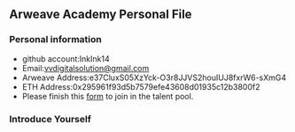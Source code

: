 ## Arweave Academy Personal File

### Personal information

- github account:InkInk14
- Email:vvdigitalsolution@gmail.com
- Arweave Address:e37CluxS05XzYck-O3r8JJVS2houIUJ8fxrW6-sXmG4
- ETH Address:0x295961f93d5b7579efe43608d01935c12b3800f2
- Please finish this [form](https://docs.google.com/forms/d/e/1FAIpQLSfWA5fIIcBgmRppm3jNz5vmf9Mai_QMVil-2pO4r7YKn_Zhtw/viewform?usp=sf_link) to join in the talent pool.

### Introduce Yourself

